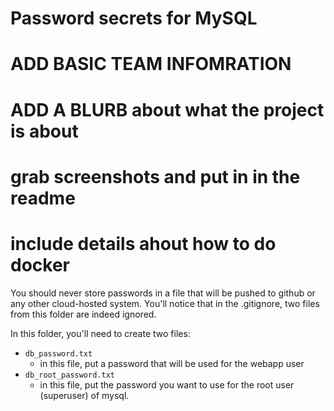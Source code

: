 # Password secrets for MySQL

# ADD BASIC TEAM INFOMRATION
# ADD A BLURB about what the project is about
# grab screenshots and put in in the readme
# include details ahout how to do docker 

You should never store passwords in a file that will be pushed to github or any other cloud-hosted system.  You'll notice that in the .gitignore, two files from this folder are indeed ignored.  

In this folder, you'll need to create two files:

- `db_password.txt`
  - in this file, put a password that will be used for the webapp user
- `db_root_password.txt`
  - in this file, put the password you want to use for the root user (superuser) of mysql. 